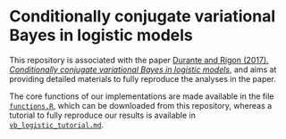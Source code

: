 
# Conditionally conjugate variational Bayes in logistic models


This repository is associated with the paper [Durante and Rigon (2017). *Conditionally conjugate variational Bayes in logistic models*](https://arxiv.org/abs/1711.06999), and aims at providing detailed materials to fully reproduce the analyses in the paper. 

The core functions of our implementations are made available in the file [`functions.R`](https://github.com/tommasorigon/logisticVB/blob/master/logistic.R), which can be downloaded from this repository, whereas a tutorial to fully reproduce our results is available in [`vb_logistic_tutorial.md`](https://github.com/tommasorigon/India-SequentiaLogit/blob/master/data-cleaning.md).